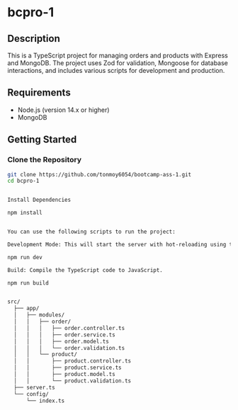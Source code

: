 # bcpro-1

## Description

This is a TypeScript project for managing orders and products with Express and MongoDB. The project uses Zod for validation, Mongoose for database interactions, and includes various scripts for development and production.

## Requirements

- Node.js (version 14.x or higher)
- MongoDB

## Getting Started

### Clone the Repository

```bash
git clone https://github.com/tonmoy6054/bootcamp-ass-1.git
cd bcpro-1


Install Dependencies

npm install


You can use the following scripts to run the project:

Development Mode: This will start the server with hot-reloading using tsx.

npm run dev

Build: Compile the TypeScript code to JavaScript.

npm run build


src/
  ├── app/
  │   ├── modules/
  │   │   ├── order/
  │   │   │   ├── order.controller.ts
  │   │   │   ├── order.service.ts
  │   │   │   ├── order.model.ts
  │   │   │   └── order.validation.ts
  │   │   └── product/
  │   │       ├── product.controller.ts
  │   │       ├── product.service.ts
  │   │       ├── product.model.ts
  │   │       └── product.validation.ts
  ├── server.ts
  └── config/
      └── index.ts
```
